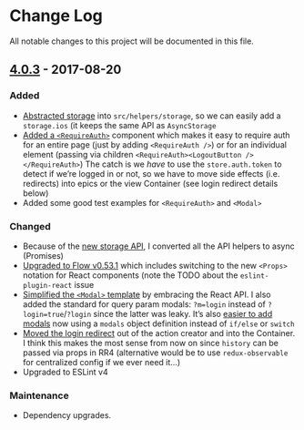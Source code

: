 # Change Log

All notable changes to this project will be documented in this file.

## [4.0.3] - 2017-08-20
### Added
- [Abstracted storage](https://github.com/tribou/react-template/compare/v4.0.2...v4.0.3?diff=unified&name=v4.0.3#diff-97d516edbfdbe5ef31183f2c0c93ba14) into `src/helpers/storage`, so we can easily add a
  `storage.ios` (it keeps the same API as `AsyncStorage`
- [Added a
  `<RequireAuth>`](https://github.com/tribou/react-template/compare/v4.0.2...v4.0.3?diff=unified&name=v4.0.3#diff-43f7ad15b260e32a3cc0dd871037b798R34)
  component which makes it easy to require auth for an entire page (just by
  adding `<RequireAuth />`) or for an individual element (passing via children
  `<RequireAuth><LogoutButton /></RequireAuth>`) The catch is we *have* to use
  the `store.auth.token` to detect if we’re logged in or not, so we have to
  move side effects (i.e. redirects) into epics or the view Container (see
  login redirect details below)
- Added some good test examples for `<RequireAuth>` and `<Modal>`

### Changed
- Because of the [new storage
  API](https://github.com/tribou/react-template/compare/v4.0.2...v4.0.3?diff=unified&name=v4.0.3#diff-6b578866dcf5f1e9f44077b1770780b7),
  I converted all the API helpers to async (Promises) 
- [Upgraded to Flow
  v0.53.1](https://github.com/tribou/react-template/compare/v4.0.2...v4.0.3?diff=unified&name=v4.0.3#diff-401fb3cc54401cea1ad7cec3b862224e)
  which includes switching to the new `<Props>` notation for React components
  (note the TODO about the `eslint-plugin-react` issue
- [Simplified the `<Modal>`
  template](https://github.com/tribou/react-template/compare/v4.0.2...v4.0.3?diff=unified&name=v4.0.3#diff-16381ec4c7a5426d0eae3d2dd1eb5d64)
  by embracing the React API.  I also added the standard for query param
  modals: `?m=login` instead of `?login=true`/`?login` since the latter was
  leaky.  It’s also [easier to add
  modals](https://github.com/tribou/react-template/compare/v4.0.2...v4.0.3?diff=unified&name=v4.0.3#diff-16381ec4c7a5426d0eae3d2dd1eb5d64R27)
  now using a `modals` object definition instead of `if/else` or `switch`
- [Moved the login
  redirect](https://github.com/tribou/react-template/compare/v4.0.2...v4.0.3?diff=unified&name=v4.0.3#diff-385bdc87af3af936d7f51556f70b2556R36)
  out of the action creator and into the Container.  I think this makes the
  most sense from now on since `history` can be passed via props in RR4
  (alternative would be to use `redux-observable` for centralized config if we
  ever need it…)
- Upgraded to ESLint v4

### Maintenance
- Dependency upgrades.

[4.0.3]: https://github.com/tribou/eslint-plugin-tribou/compare/v4.0.2...v4.0.3
